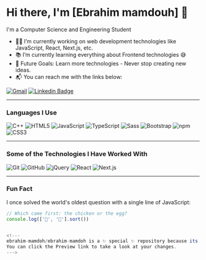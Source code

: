 # Hi there, I'm [Ebrahim mamdouh] 👋

I'm a Computer Science and Engineering Student

- 👨‍💻 I’m currently working on web development technologies like JavaScript, React, Next.js, etc.
- 📚 I’m currently learning everything about Frontend technologies 😅
- 💪 Future Goals: Learn more technologies - Never stop creating new ideas.
- 📬 You can reach me with the links below:

[![Gmail](https://img.shields.io/badge/-GMAIL-D14836?style=for-the-badge&logo=gmail&logoColor=white)](mailto:ebrahimmamdoh3@gmail.com)
[![Linkedin Badge](https://img.shields.io/badge/-ziadessa-blue?style=flat-square&logo=Linkedin&logoColor=white&link=www.linkedin.com/in/ziad-essa)](https://www.linkedin.com/in/ebrahim-mamdouh-431070296?utm_source=share&utm_campaign=share_via&utm_content=profile&utm_medium=android_app)

---

### Languages I Use
![C++](https://img.shields.io/badge/-C++-00599C?style=flat-square&logo=c%2B%2B&logoColor=white)
![HTML5](https://img.shields.io/badge/-HTML5-E34F26?style=flat-square&logo=html5&logoColor=white)
![JavaScript](https://img.shields.io/badge/-JavaScript-F7DF1E?style=flat-square&logo=javascript&logoColor=black)
![TypeScript](https://img.shields.io/badge/-TypeScript-3178C6?style=flat-square&logo=typescript&logoColor=white)
![Sass](https://img.shields.io/badge/-Sass-CC6699?style=flat-square&logo=sass&logoColor=white)
![Bootstrap](https://img.shields.io/badge/-Bootstrap-7952B3?style=flat-square&logo=bootstrap&logoColor=white)
![npm](https://img.shields.io/badge/-npm-CB3837?style=flat-square&logo=npm&logoColor=white)
![CSS3](https://img.shields.io/badge/-CSS3-1572B6?style=flat-square&logo=css3&logoColor=white)

---

### Some of the Technologies I Have Worked With
![Git](https://img.shields.io/badge/-Git-F05032?style=flat-square&logo=git&logoColor=white)
![GitHub](https://img.shields.io/badge/-GitHub-181717?style=flat-square&logo=github&logoColor=white)
![jQuery](https://img.shields.io/badge/-jQuery-0769AD?style=flat-square&logo=jquery&logoColor=white)
![React](https://img.shields.io/badge/-React-61DAFB?style=flat-square&logo=react&logoColor=black)
![Next.js](https://img.shields.io/badge/-Next.js-000000?style=flat-square&logo=next.js&logoColor=white)

---

### Fun Fact
I once solved the world's oldest question with a single line of JavaScript:

```javascript
// Which came first: the chicken or the egg?
console.log(['🥚', '🐔'].sort())


<!---
ebrahim-mamdoh/ebrahim-mamdoh is a ✨ special ✨ repository because its `README.md` (this file) appears on your GitHub profile.
You can click the Preview link to take a look at your changes.
--->
